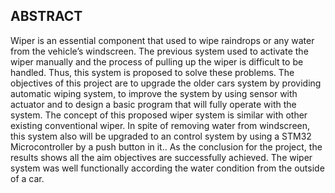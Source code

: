 ## ABSTRACT

Wiper is an essential component that used to wipe raindrops or any water from the vehicle’s windscreen. The previous system used to activate the wiper manually and the process of pulling up the wiper is difficult to be handled. Thus, this system is proposed to solve these problems. The objectives of this project are to upgrade the older cars system by providing automatic wiping system, to improve the system by using sensor with actuator and to design a basic program that will fully operate with
the system. The concept of this proposed wiper system is similar with other existing conventional wiper. In spite of removing water from windscreen, this system also will be upgraded to an control system by using a STM32 Microcontroller by a push button in it.. As the conclusion for the project, the results shows all the aim
objectives are successfully achieved. The wiper system was well functionally according the water condition from the outside of a car. 

